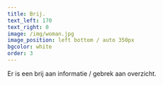 ```yaml
---
title: Brij.
text_left: 170
text_right: 0
image: /img/woman.jpg
image_position: left bottom / auto 350px
bgcolor: white
order: 3
---
```


Er is een brij aan informatie / gebrek aan overzicht.